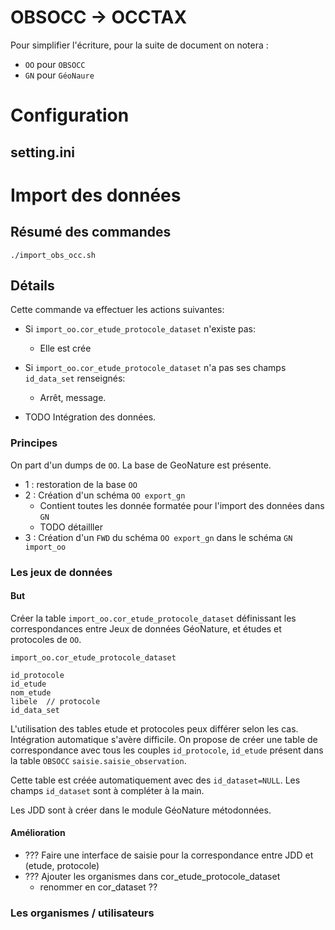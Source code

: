 # OBSOCC -> OCCTAX

Pour simplifier l'écriture, pour la suite de document on notera :
- `OO` pour `OBSOCC`
- `GN` pour `GéoNaure`


# Configuration

## setting.ini

# Import des données

## Résumé des commandes

```
./import_obs_occ.sh
```

## Détails

Cette commande va effectuer les actions suivantes:

- Si `import_oo.cor_etude_protocole_dataset` n'existe pas:
  - Elle est crée

- Si `import_oo.cor_etude_protocole_dataset` n'a pas ses champs `id_data_set` renseignés:
  - Arrêt, message.

- TODO Intégration des données.

### Principes

On part d'un dumps de `OO`.
La base de GeoNature est présente.

- 1 : restoration de la base `OO`
- 2 : Création d'un schéma `OO export_gn`
  - Contient toutes les donnée formatée pour l'import des données dans `GN`
  - TODO détailller
- 3 : Création d'un `FWD` du schéma `OO export_gn` dans le schéma `GN import_oo` 

### Les jeux de données

#### But

Créer la table `import_oo.cor_etude_protocole_dataset` définissant les correspondances entre Jeux de données GéoNature, et études et protocoles de `OO`.

```
import_oo.cor_etude_protocole_dataset

id_protocole
id_etude
nom_etude
libele  // protocole
id_data_set
```

L'utilisation des tables etude et protocoles peux différer selon les cas.
Intégration automatique s'avère difficile.
On propose de créer une table de correspondance avec tous les couples  `id_protocole`, `id_etude` présent dans la table  `OBSOCC` `saisie.saisie_observation`.

Cette table est créée automatiquement avec des `id_dataset=NULL`.
Les champs `id_dataset` sont à compléter à la main.

Les JDD sont à créer dans le module GéoNature métodonnées.

#### Amélioration

- ??? Faire une interface de saisie pour la correspondance entre JDD et (etude, protocole)
- ??? Ajouter les organismes dans cor_etude_protocole_dataset
  - renommer en cor_dataset ?? 

### Les organismes / utilisateurs